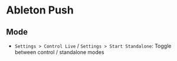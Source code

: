 # Ableton Push

## Mode

- `Settings > Control Live` / `Settings > Start Standalone`: Toggle between control / standalone modes
